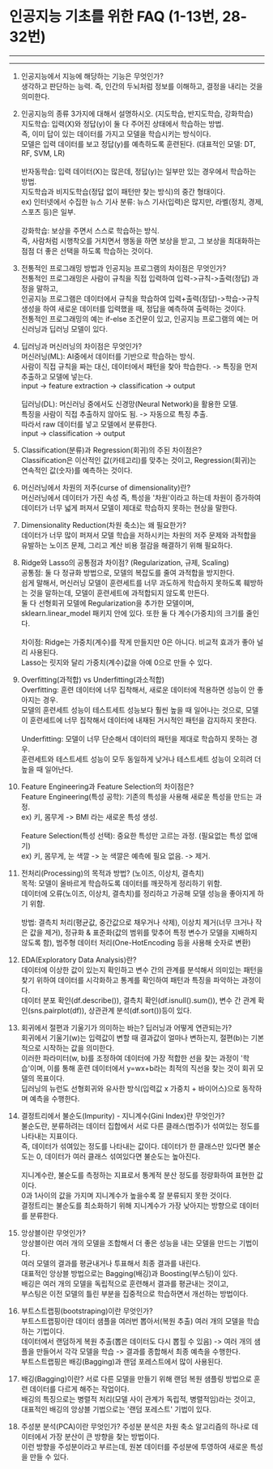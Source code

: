 # 인공지능 기초를 위한 FAQ (1-13번, 28-32번)
---


---
1. 인공지능에서 지능에 해당하는 기능은 무엇인가?<br>
  생각하고 판단하는 능력. 즉, 인간의 두뇌처럼 정보를 이해하고, 결정을 내리는 것을 의미한다.

2. 인공지능의 종류 3가지에 대해서 설명하시오. (지도학습, 반지도학습, 강화학습)<br>
  지도학습: 입력(X)와 정답(y)이 둘 다 주어진 상태에서 학습하는 방법.<br>
  즉, 이미 답이 있는 데이터를 가지고 모델을 학습시키는 방식이다.<br>
  모델은 입력 데이터를 보고 정답(y)를 예측하도록 훈련된다. (대표적인 모델: DT, RF, SVM, LR)<br><br>
  반자동학습: 입력 데이터(X)는 많은데, 정답(y)는 일부만 있는 경우에서 학습하는 방법.<br>
  지도학습과 비지도학습(정답 없이 패턴만 찾는 방식)의 중간 형태이다.<br>
  ex) 인터넷에서 수집한 뉴스 기사 분류: 뉴스 기사(입력)은 많지만, 라벨(정치, 경제, 스포츠 등)은 일부.<br><br>
  강화학습: 보상을 주면서 스스로 학습하는 방식.<br>
  즉, 사람처럼 시행착오를 거치면서 행동을 하면 보상을 받고, 그 보상을 최대화하는 점점 더 좋은 선택을 하도록 학습하는 것이다.<br>

3. 전통적인 프로그래밍 방법과 인공지능 프로그램의 차이점은 무엇인가?<br>
  전통적인 프로그래밍은 사람이 규칙을 직접 입력하여 입력->규칙->출력(정답) 과정을 말하고,<br>
  인공지능 프로그램은 데이터에서 규칙을 학습하여 입력+출력(정답)->학습->규칙 생성을 하여 새로운 데이터를 입력했을 때, 정답을 예측하여 출력하는 것이다.<br>
  전통적인 프로그래밍의 예는 if-else 조건문이 있고, 인공지능 프로그램의 예는 머신러닝과 딥러닝 모델이 있다.<br>
  
4. 딥러닝과 머신러닝의 차이점은 무엇인가?<br>
  머신러닝(ML): AI중에서 데이터를 기반으로 학습하는 방식.<br>
  사람이 직접 규칙을 짜는 대신, 데이터에서 패턴을 찾아 학습한다. -> 특징을 먼저 추출하고 모델에 넣는다.<br>
  input -> feature extraction -> classification -> output<br><br>
  딥러닝(DL): 머신러닝 중에서도 신경망(Neural Network)을 활용한 모델.<br>
  특징을 사람이 직접 추출하지 않아도 됨. -> 자동으로 특징 추출.<br>
  따라서 raw 데이터를 넣고 모델에서 분류한다.<br>
  input -> classification -> output<br>

5. Classification(분류)과 Regression(회귀)의 주된 차이점은?<br>
  Classification은 이산적인 값(카테고리)를 맞추는 것이고, Regression(회귀)는 연속적인 값(숫자)를 예측하는 것이다.<br>

6. 머신러닝에서 차원의 저주(curse of dimensionality)란?<br>
  머신러닝에서 데이터가 가진 속성 즉, 특성을 '차원'이라고 하는데 차원이 증가하여 데이터가 너무 넓게 퍼져서 모델이 제대로 학습하지 못하는 현상을 말한다.<br>

7. Dimensionality Reduction(차원 축소)는 왜 필요한가?<br>
  데이터가 너무 많이 퍼져서 모델 학습을 저하시키는 차원의 저주 문제와 과적합을 유발하는 노이즈 문제, 그리고 계산 비용 절감을 해결하기 위해 필요하다.<br>

8. Ridge와 Lasso의 공통점과 차이점? (Regularization, 규제, Scaling)<br>
   공통점: 둘 다 정규화 방법으로, 모델의 복잡도를 줄여 과적합을 방지한다.<br>
   쉽게 말해서, 머신러닝 모델이 훈련세트를 너무 과도하게 학습하지 못하도록 훼방하는 것을 말하는데, 모델이 훈련세트에 과적합되지 않도록 만든다.<br>
   둘 다 선형회귀 모델에 Regularization을 추가한 모델이며, sklearn.linear_model 패키지 안에 있다. 또한 둘 다 계수(가중치)의 크기를 줄인다.<br><br>
   차이점: Ridge는 가중치(계수)를 작게 만들지만 0은 아니다. 비교적 효과가 좋아 널리 사용된다.<br>
   Lasso는 릿지와 달리 가중치(계수)값을 아예 0으로 만들 수 있다.<br>

9. Overfitting(과적합) vs Underfitting(과소적합)<br>
    Overfitting: 훈련 데이터에 너무 집착해서, 새로운 데이터에 적용하면 성능이 안 좋아지는 경우.<br>
    모델의 훈련세트 성능이 테스트세트 성능보다 훨씬 높을 때 일어나는 것으로, 모델이 훈련세트에 너무 집착해서 데이터에 내재된 거시적인 패턴을 감지하지 못한다.<br><br>
    Underfitting: 모델이 너무 단순해서 데이터의 패턴을 제대로 학습하지 못하는 경우.<br>
    훈련세트와 테스트세트 성능이 모두 동일하게 낮거나 테스트세트 성능이 오히려 더 높을 때 일어난다.<br>

10. Feature Engineering과 Feature Selection의 차이점은?<br>
    Feature Engineering(특성 공학): 기존의 특성을 사용해 새로운 특성을 만드는 과정.<br>
    ex) 키, 몸무게 -> BMI 라는 새로운 특성 생성.<br><br>
    Feature Selection(특성 선택): 중요한 특성만 고르는 과정. (필요없는 특성 없애기)<br>
    ex) 키, 몸무게, 눈 색깔 -> 눈 색깔은 예측에 필요 없음. -> 제거.<br>

11. 전처리(Processing)의 목적과 방법? (노이즈, 이상치, 결측치)<br>
  목적: 모델이 올바르게 학습하도록 데이터를 깨끗하게 정리하기 위함.<br>
  데이터에 오류(노이즈, 이상치, 결측치)를 정리하고 가공해 모델 성능을 좋아지게 하기 위함.<br><br>
  방법: 결측치 처리(평균값, 중간값으로 채우거나 삭제), 이상치 제거(너무 크거나 작은 값을 제거), 정규화 & 표준화(값의 범위를 맞추어 특정 변수가 모델을 지배하지 않도록 함), 범주형 데이터 처리(One-HotEncoding 등을 사용해 숫자로 변환)<br>

12. EDA(Exploratory Data Analysis)란?<br>
    데이터에 이상한 값이 있는지 확인하고 변수 간의 관계를 분석해서 의미있는 패턴을 찾기 위하여 데이터를 시각화하고 통계를 확인하여 패턴과 특징을 파악하는 과정이다.<br>
    데이터 분포 확인(df.describe()), 결측치 확인(df.isnull().sum()), 변수 간 관계 확인(sns.pairplot(df)), 상관관계 분석(df.sort())등이 있다.<br>

13. 회귀에서 절편과 기울기가 의미하는 바는? 딥러닝과 어떻게 연관되는가?<br>
    회귀에서 기울기(w)는 입력값이 변할 때 결과값이 얼마나 변하는지, 절편(b)는 기본적으로 시작하는 값을 의미한다.<br>
    이러한 파라미터(w, b)를 조정하여 데이터에 가장 적합한 선을 찾는 과정이 '학습'이며, 이를 통해 훈련 데이터에서 y=wx+b라는 최적의 직선을 찾는 것이 회귀 모델의 목표이다.<br>
    딥러닝의 뉴런도 선형회귀와 유사한 방식(입력값 x 가중치 + 바이어스)으로 동작하며 예측을 수행한다.<br>

28. 결정트리에서 불순도(Impurity) - 지니계수(Gini Index)란 무엇인가?<br>
    불순도란, 분류하려는 데이터 집합에서 서로 다른 클래스(범주)가 섞여있는 정도를 나타내는 지표이다.<br>
    즉, 데이터가 섞여있는 정도를 나타내는 값이다. 데이터가 한 클래스만 있다면 불순도는 0, 데이터가 여러 클래스 섞여있다면 불순도는 높아진다.<br><br>
    지니계수란, 불순도를 측정하는 지표로서 통계적 분산 정도를 정량화하여 표현한 값이다.<br>
    0과 1사이의 값을 가지며 지니계수가 높을수록 잘 분류되지 못한 것이다.<br>
    결정트리는 불순도를 최소화하기 위해 지니계수가 가장 낮아지는 방향으로 데이터를 분류한다.<br>

29. 앙상블이란 무엇인가?<br>
  앙상블이란 여러 개의 모델을 조합해서 더 좋은 성능을 내는 모델을 만드는 기법이다.<br>
  여러 모델의 결과를 평균내거나 투표해서 최종 결과를 내린다.<br>
  대표적인 앙상블 방법으로는 Bagging(배깅)과 Boosting(부스팅)이 있다.<br>
  배깅은 여러 개의 모델을 독립적으로 훈련해서 결과를 평균내는 것이고,<br>
  부스팅은 이전 모델의 틀린 부분을 집중적으로 학습하면서 개선하는 방법이다.<br>

30. 부트스트랩핑(bootstraping)이란 무엇인가?<br>
  부트스트랩핑이란 데이터 샘플을 여러번 뽑아서(복원 추출) 여러 개의 모델을 학습하는 기법이다.<br>
  데이터에서 랜덤하게 복원 추출(뽑은 데이터도 다시 뽑힐 수 있음) -> 여러 개의 샘플을 만들어서 각각 모델을 학습 -> 결과를 종합해서 최종 예측을 수행한다.<br>
  부트스트랩핑은 배깅(Bagging)과 랜덤 포레스트에서 많이 사용된다.<br>

31. 배깅(Bagging)이란?
  서로 다른 모델을 만들기 위해 랜덤 복원 샘플링 방법으로 훈련 데이터를 다르게 해주는 작업이다.<br>
  배깅의 특징으로는 병렬적 처리(모델 사이 관계가 독립적, 병렬적임)라는 것이고,<br>
  대표적인 배깅의 앙상블 기법으로는 '랜덤 포레스트' 기법이 있다.<br>

32. 주성분 분석(PCA)이란 무엇인가?
    주성분 분석은 차원 축소 알고리즘의 하나로 데이터에서 가장 분산이 큰 방향을 찾는 방법이다.<br>
    이런 방향을 주성분이라고 부르는데, 원본 데이터를 주성분에 투영하여 새로운 특성을 만들 수 있다.<br>


   

  
